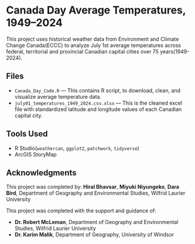 # Canada Day Average Temperatures, 1949–2024

This project uses historical weather data from Environment and Climate Change Canada(ECCC) to analyze July 1st average temperatures across federal, territorial and provincial Canadian capital cities over 75 years(1949-2024).

## Files

- `Canada_Day_Code.R` — This contains R script, to download, clean, and visualize average temperature data.
- `july01_temperatures_1949_2024.csv.xlsx` — This is the cleaned excel file with standardized latitude and longitude values of each Canadian capital city.
  
## Tools Used

- R Studio(`weathercan`, `ggplot2`, `patchwork`, `tidyverse`)
- ArcGIS StoryMap

## Acknowledgments

This project was completed by:
**Hiral Bhavsar**, **Miyuki Niyungeko**, **Dara Bird**, Department of Geography and Environmental Studies, Wilfrid Laurier University  

This project was completed with the support and guidance of:

- **Dr. Robert McLeman**, Department of Geography and Environmental Studies, Wilfrid Laurier University  
- **Dr. Karim Malik**, Department of Geography, University of Windsor
